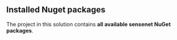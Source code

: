 ## Installed Nuget packages
The project in this solution contains **all available sensenet NuGet packages**.